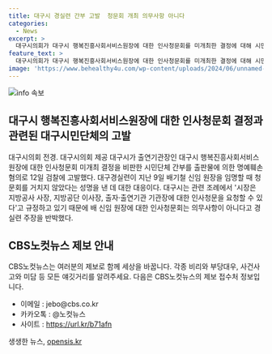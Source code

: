 ```yaml
---
title: 대구시 경실련 간부 고발  청문회 개최 의무사항 아니다
categories:
  - News
excerpt: >
  대구시의회가 대구시 행복진흥사회서비스원장에 대한 인사청문회를 미개최한 결정에 대해 시민단체 간부가 명예훼손 혐의로 검찰에 고발했다. 대구경실련은 대구시가 인사청문을 거치지 않은 것에 대한 의무를 부인했는데, 대구시는 관련 조례에 근거하여 반박했다. 대구시의 대응이 논란을 불러일으키고 있다.
feature_text: >
  대구시의회가 대구시 행복진흥사회서비스원장에 대한 인사청문회를 미개최한 결정에 대해 시민단체 간부가 명예훼손 혐의로 검찰에 고발했다. 대구경실련은 대구시가 인사청문을 거치지 않은 것에 대한 의무를 부인했는데, 대구시는 관련 조례에 근거하여 반박했다. 대구시의 대응이 논란을 불러일으키고 있다.
image: 'https://www.behealthy4u.com/wp-content/uploads/2024/06/unnamed-file.png'
---
```


<p><img src="https://www.behealthy4u.com/wp-content/uploads/2024/06/unnamed-file.png" alt="info 속보" /></p>

<h2 data-ke-size="size26">대구시 행복진흥사회서비스원장에 대한 인사청문회 결정과 관련된 대구시민단체의 고발</h2>

<p data-ke-size="size16">대구시의회 전경. 대구시의회 제공 대구시가 출연기관장인 대구시 행복진흥사회서비스원장에 대한 인사청문회 미개최 결정을 비판한 시민단체 간부를 출판물에 의한 명예훼손 혐의로 12일 검찰에 고발했다. 대구경실련이 지난 9일 배기철 신임 원장을 임명할 때 청문회를 거치지 않았다는 성명을 낸 데 대한 대응이다. 대구시는 관련 조례에서 '시장은 지방공사 사장, 지방공단 이사장, 출자·출연기관 기관장에 대한 인사청문을 요청할 수 있다'고 규정하고 있기 때문에 배 신임 원장에 대한 인사청문회는 의무사항이 아니다고 경실련 주장을 반박했다.</p>

<h2 data-ke-size="size26">CBS노컷뉴스 제보 안내</h2>

<p data-ke-size="size16">CBS노컷뉴스는 여러분의 제보로 함께 세상을 바꿉니다. 각종 비리와 부당대우, 사건사고와 미담 등 모든 얘깃거리를 알려주세요. 다음은 CBS노컷뉴스의 제보 접수처 정보입니다. </p>

<ul>
    <li>이메일 : jebo@cbs.co.kr</li>
    <li>카카오톡 : @노컷뉴스</li>
    <li>사이트 : <a href="https://url.kr/b71afn">https://url.kr/b71afn</a></li>
</ul>

<p data-ke-size="size16"></p>
생생한 뉴스, <a href="https://opensis.kr" rel="dofollow">opensis.kr</a>


